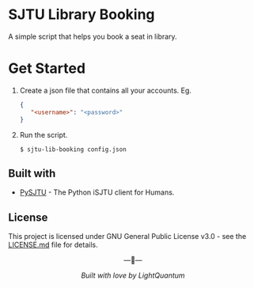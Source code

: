 # SJTU Library Booking

A simple script that helps you book a seat in library.

# Get Started

1. Create a json file that contains all your accounts. Eg.
    ``` json
   {
       "<username>": "<password>"
   }
    ```
2. Run the script.
    ``` shell script
    $ sjtu-lib-booking config.json
    ```

## Built with

- [PySJTU](https://github.com/PhotonQuantum/pysjtu) - The Python iSJTU client for Humans. 

## License

This project is licensed under GNU General Public License v3.0 - see the [LICENSE.md](https://github.com/PhotonQuantum/sjtu-lib-booking/blob/master/LICENSE.md) file for details.

<p align="center">&mdash;💖&mdash;</p>
<p align="center"><i>Built with love by LightQuantum</i></p>

